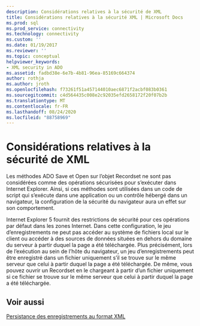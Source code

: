 ```yaml
---
description: Considérations relatives à la sécurité de XML
title: Considérations relatives à la sécurité XML | Microsoft Docs
ms.prod: sql
ms.prod_service: connectivity
ms.technology: connectivity
ms.custom: ''
ms.date: 01/19/2017
ms.reviewer: ''
ms.topic: conceptual
helpviewer_keywords:
- XML security in ADO
ms.assetid: fadbd38e-6e7b-4b81-96ea-85169c664374
author: rothja
ms.author: jroth
ms.openlocfilehash: f73261f51a457144010aec6871f2acbf083b0361
ms.sourcegitcommit: c4d564435c008e2c92035efd2658172f20f07b2b
ms.translationtype: MT
ms.contentlocale: fr-FR
ms.lasthandoff: 08/24/2020
ms.locfileid: "88758969"
---
```

# <a name="xml-security-considerations"></a>Considérations relatives à la sécurité de XML
Les méthodes ADO Save et Open sur l’objet Recordset ne sont pas considérées comme des opérations sécurisées pour s’exécuter dans Internet Explorer. Ainsi, si ces méthodes sont utilisées dans un code de script qui s’exécute dans une application ou un contrôle hébergé dans un navigateur, la configuration de la sécurité du navigateur aura un effet sur son comportement.  
  
 Internet Explorer 5 fournit des restrictions de sécurité pour ces opérations par défaut dans les zones Internet. Dans cette configuration, le jeu d’enregistrements ne peut pas accéder au système de fichiers local sur le client ou accéder à des sources de données situées en dehors du domaine du serveur à partir duquel la page a été téléchargée. Plus précisément, lors de l’exécution au sein de l’hôte du navigateur, un jeu d’enregistrements peut être enregistré dans un fichier uniquement s’il se trouve sur le même serveur que celui à partir duquel la page a été téléchargée. De même, vous pouvez ouvrir un Recordset en le chargeant à partir d’un fichier uniquement si ce fichier se trouve sur le même serveur que celui à partir duquel la page a été téléchargée.  
  
## <a name="see-also"></a>Voir aussi  
 [Persistance des enregistrements au format XML](./persisting-records-in-xml-format.md)
